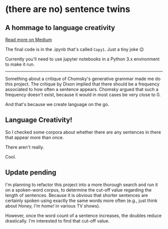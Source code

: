 # (there are no) sentence twins

## A hommage to language creativity

[Read more on Medium](https://medium.com/@martin.breuss/7-language-creativity-defe56084896#.exv5ipjop)

The final code is in the .ipynb that's called `Copy1`. Just a tiny joke 😉

Currently you'll need to use jupyter notebooks in a Python 3.x environment to make it run.

---

Something about a critique of Chomsky's generative grammar made me do this project. The critique by Dixon implied that there should be a frequency associated to how often a sentence appears.
Chomsky argued that such a frequency doesn't exist, because it would in most cases be very close to 0.

And that's because we create language on the go.

## Language Creativity!

So I checked some corpora about whether there are any sentences in there that appear more than once.

There aren't really.

Cool.

## Update pending

I'm planning to refactor this project into a more thorough search and run it on a spoken-word corpus, to determine the cut-off value regarding the length of sentences. Because it is obvious that shorter sentences are certainly spoken using exactly the same words more often (e.g., just think about _Honey, I'm home!_ in various TV shows).

However, once the word count of a sentence increases, the doubles reduce drastically. I'm interested to find that cut-off value.
